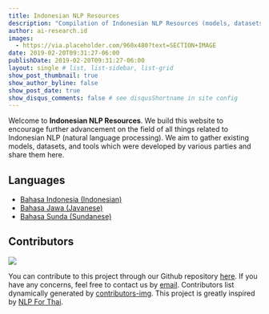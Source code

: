 ```yaml
---
title: Indonesian NLP Resources
description: "Compilation of Indonesian NLP Resources (models, datasets)"
author: ai-research.id
images:
  - https://via.placeholder.com/960x480?text=SECTION+IMAGE
date: 2019-02-20T09:31:27-06:00
publishDate: 2019-02-20T09:31:27-06:00
layout: single # list, list-sidebar, list-grid
show_post_thumbnail: true
show_author_byline: false
show_post_date: true
show_disqus_comments: false # see disqusShortname in site config
---
```


Welcome to **Indonesian NLP Resources**. We build this website to encourage further advancement on the field of all things related to
Indonesian NLP (natural language processing). We aim to gather existing models, datasets, and tools which were
developed by various parties and share them here.

## Languages

- [Bahasa Indonesia (Indonesian)](indonesian)
- [Bahasa Jawa (Javanese)](javanese)
- [Bahasa Sunda (Sundanese)](sundanese)

## Contributors

<a href="https://github.com/nlp-id/nlp-id.github.io/graphs/contributors">
  <img src="https://contrib.rocks/image?repo=nlp-id/nlp-id.github.io" />
</a>

You can contribute to this project through our Github repository [here](https://github.com/indonesian-nlp/nlp-resources).
If you have any concerns, feel free to contact us by [email](mailto:wilsonwong961@gmail.com). Contributors list
dynamically generated by [contributors-img](https://contrib.rocks). This project is greatly inspired by
[NLP For Thai](https://nlpforthai.com/).
